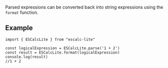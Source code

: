 Parsed expressions can be converted back into string expressions using the `format` function.

## Example

```tsx
import { ESCalcLite } from "escalc-lite"

const logicalExpression = ESCalcLite.parse('1 + 2')
const result = ESCalcLite.format(logicalExpression)
console.log(result)
//1 + 2
```
